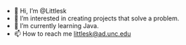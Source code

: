 - 👋 Hi, I’m @Littlesk
- 👀 I’m interested in creating projects that solve a problem.
- 🌱 I’m currently learning Java.
- 📫 How to reach me littlesk@ad.unc.edu

<!---
Littlesk/Littlesk is a ✨ special ✨ repository because its `README.md` (this file) appears on your GitHub profile.
You can click the Preview link to take a look at your changes.
--->
